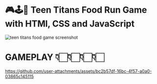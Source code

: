 # 🎮🕹️👾 Teen Titans Food Run Game with HTMl, CSS and JavaScript
![teen titans food game screenshot](https://github.com/user-attachments/assets/565284ce-9303-4f05-8795-8caa38403177)
# GAMEPLAY 👇🏻👇🏻👇🏻👇🏻
https://github.com/user-attachments/assets/bc2b57df-16bc-4f57-a0a0-03865c145115
